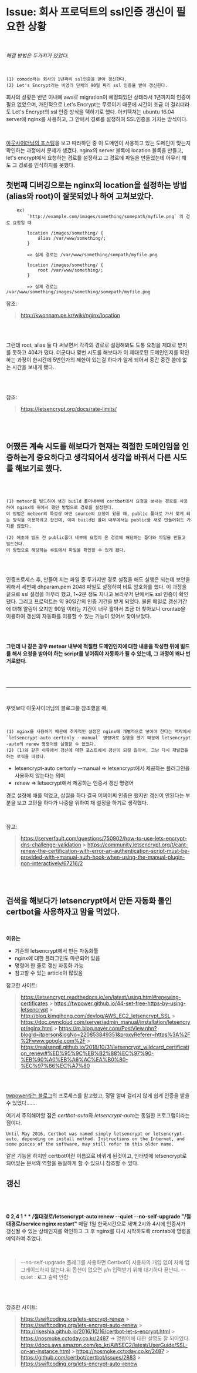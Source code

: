 # Issue: 회사 프로덕트의 ssl인증 갱신이 필요한 상황

<br/>

_해결 방법은 두가지가 있었다._

<br/>

```
(1) comodo라는 회사의 1년짜리 ssl인증을 받아 갱신한다.
(2) Let's Encrypt라는 비영리 단체의 90일 짜리 ssl 인증을 받아 갱신한다.
```

회사의 상황은 반년 이내에 aws로 migration이 예정되있던 상태라서 1년까지의 인증이 필요 없었으며, 개인적으로 Let's Encrypt는 무료이기 때문에 시간이 조금 더 걸리더라도 Let's Encrypt의 ssl 인증 방식을 택하기로 했다.
아키텍쳐는 ubuntu 16.04 server에 nginx를 사용하고, 그 안에서 경로를 설정하여 SSL인증을 거치는 방식이다.

<br/>

[아웃사이더님의 포스팅](https://blog.outsider.ne.kr/1178)을 보고 따라하던 중 이 도메인이 사용하고 있는 도메인이 맞는지 확인하는 과정에서 문제가 생겼다. nginx의 server 블록에 location 블록을 만들고, let's encrypt에서 요청하는 경로를 설정하고 그 경로에 파일을 만들었는데 아무리 해도 그 경로를 인식하지를 못했다.

## 첫번째 디버깅으로는 nginx의 location을 설정하는 방법(alias와 root)이 잘못되었나 하여 고쳐보았다.

        ex)
            `http://example.com/images/something/somepath/myfile.png` 의 경로 요청일 때

            location /images/something/ {
                alias /var/www/something/;
            }

            => 실제 경로는 /var/www/something/sompath/myfile.png

            location /images/something/ {
                root /var/www/something/;
            }

            => 실제 경로는 /var/www/something/images/something/somepath/myfile.png

참조:

> http://kwonnam.pe.kr/wiki/nginx/location

</br>

</br>

그런데 root, alias 둘 다 써보면서 각각의 경로로 설정해봐도 도통 요청을 제대로 받지를 못하고 404가 떴다. 더군다나 몇번 시도를 해보다가 이 제대로된 도메인인지를 확인하는 과정이 한시간에 5번인가의 제한이 있는걸 하다가 알게 되어서 중간 중간 쓸데 없는 시간을 보내게 됐다.

</br>

</br>

참조:

> https://letsencrypt.org/docs/rate-limits/

<br/>

<br/>

## 어쨌든 계속 시도를 해보다가 현재는 적절한 도메인임을 인증하는게 중요하다고 생각되어서 생각을 바꿔서 다른 시도를 해보기로 했다.

</br>

</br>

    (1) meteor를 빌드하여 생긴 build 폴더내부에 certbot에서 요청을 보내는 경로를 사용하여 nginx에 위에서 했던 방법으로 경로를 설정한다.
    이 방법은 meteor의 특성상 어떤 source의 요청이 왔을 때, public 폴더로 가서 찾게 되는 방식을 이용하려고 한건데, 이미 build된 폴더 내부에서는 public를 새로 만들어줘도 가지를 않았다.

    (2) 애초에 빌드 전 public폴더 내부에 요청이 온 경로에 해당하는 폴더와 파일을 만들고 빌드한다.
    이 방법으로 해당하는 루트에서 파일을 확인할 수 있게 됐다.

</br>

</br>

인증프로세스 후, 만들어 지는 파일 중 두가지만 경로 설정을 해도 실행은 되는데 보안을 위해서 세번째 dhparam.pem 2048 파일도 설정하여 비트 암호화를 했다.
이 과정을 끝으로 ssl 설정을 마무리 했고, 1~2분 정도 지나고 브라우저 단에서도 ssl 인증이 확인됐다. 그리고 프로덕트는 약 90일간의 인증 기간을 받게 되었다.
물론 메일로 갱신기간에 대해 알림이 오지만 90일 이라는 기간이 너무 짧아서 조금 더 찾아보니 crontab을 이용하여 갱신의 자동화를 이용할 수 있는 기능이 있어서 찾아보았다.

</br>

</br>

**그런데 나 같은 경우 meteor 내부에 적절한 도메인인지에 대한 내용을 작성한 뒤에 빌드를 해서 요청을 받아야 하는 script를 넣어줘야 자동화가 될 수 있는데, 그 과정이 꽤나 번거로왔다.**

</br>

</br>

---

<br/>

무엇보다 아웃사이더님의 블로그를 참조했을 때,

</br>

```
(1) nginx를 사용하기 때문에 추가적인 설정은 nginx에 개별적으로 넣어야 한다는 맥락에서 `letsencrypt-auto certonly --manual` 명령어로 실행을 했기 때문에 letsencrypt -auto의 renew 명령어를 실행할 수 없었다.
(2) (1)와 같은 이유에서 갱신에 대한 포스트에서 갱신이 되질 않아서, 그냥 다시 재발급을 하는 로직을 따랐다.
```

- letsencrypt-auto certonly --manual => letsencrypt에서 제공하는 플러그인을 사용하지 않는다는 의미
- renew => letsecrypt에서 제공하는 인증서 갱신 명령어

경로 설정에 애를 먹었고, 삽질을 하다 결국 어찌어찌 인증은 했지만 갱신이 안된다는 부분을 보고 고민을 하다가 나중을 위하여 재 설정을 하기로 생각했다.

<br/>

참고:

> https://serverfault.com/questions/750902/how-to-use-lets-encrypt-dns-challenge-validation > https://community.letsencrypt.org/t/cant-renew-the-certification-with-error-an-authentication-script-must-be-provided-with->manual-auth-hook-when-using-the-manual-plugin-non-interactively/67216/2

<br/>

<br/>

## 검색을 해보다가 letsencrypt에서 만든 자동화 툴인 certbot을 사용하자고 맘을 먹었다.

<br/>

**이유는**

- 기존의 letsencrypt에서 만든 자동화툴
- nginx에 대한 플러그인도 마련되어 있음
- 명령어 한 줄로 갱신 자동화 가능
- 참고할 수 있는 article이 많았음

참고한 사이트:

> https://letsencrypt.readthedocs.io/en/latest/using.html#renewing-certificates > https://twpower.github.io/44-set-free-https-by-using-letsencrypt > http://blog.kimgihong.com/devlog/AWS_EC2_letsencrypt_SSL > https://doc.owncloud.com/server/admin_manual/installation/letsencrypt/nginx.html > https://m.blog.naver.com/PostView.nhn?blogId=itperson&logNo=220853849351&proxyReferer=https%3A%2F%2Fwww.google.com%2F > https://realsangil.github.io/2018/10/31/letsencrypt_wildcard_certification_renew#%ED%95%9C%EB%B2%88%EC%97%90-%EB%90%A0%EB%A6%AC%EA%B0%80-%EC%97%86%EC%A7%80

</br>
</br>

[twpower라는 블로그](https://letsencrypt.readthedocs.io/en/latest/using.html#renewing-certificates)의 프로세스를 참고했고, 정말 얼마 걸리지 않게 쉽게 인증을 받을 수 있었다.......

여기서 주의해야할 점은 *certbot-auto*와 *letsencrypt-auto*는 동일한 프로그램이라는 점이다.

`Until May 2016, Certbot was named simply letsencrypt or letsencrypt-auto, depending on install method. Instructions on the Internet, and some pieces of the software, may still refer to this older name.`

같은 기능을 하지만 certbot이란 이름으로 바뀌게 된것이고, 인터넷에 letsencrypt로 되어있는 문서의 역할을 동일하게 할 수 있으니 참조할 수 있다.

## 갱신

 <br/>
 <br/>

**0 2,4 1 \* \* /절대경로/letsencrypt-auto renew --quiet --no-self-upgrade "/절대경로/service nginx restart"**
매달 1일 한국시간으로 새벽 2시와 4시에 인증서가 갱신될 수 있는 상태인지를 확인하고 그 후 nginx를 다시 시작하도록 crontab에 명령을 예약하여 주었다.

 <br/>

> --no-self-upgrade 플래그를 사용하면 Certbot이 사용자의 개입 없이 자체 업그레이드하지 않는다.위 옵션이 없으면 y/n 입력받기 위해 대기하다 끝난다.
> --quiet : 로그 출력 안함

 <br/>
 <br/>

참조한 사이트:

> https://swiftcoding.org/lets-encrypt-renew > https://swiftcoding.org/lets-encrypt-auto-renew > http://riseshia.github.io/2016/10/16/certbot-let-s-encrypt.html > https://nosmoke.cctoday.co.kr/2487 -> 명령어에 대한 설명도 잘 되어있다.
> https://docs.aws.amazon.com/ko_kr/AWSEC2/latest/UserGuide/SSL-on-an-instance.html > https://nosmoke.cctoday.co.kr/2487 > https://github.com/certbot/certbot/issues/2883 > https://swiftcoding.org/lets-encrypt-auto-renew
